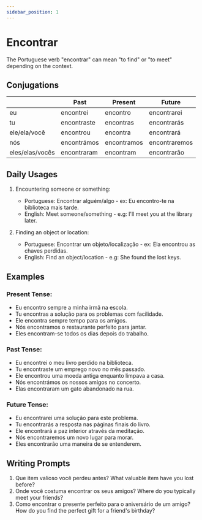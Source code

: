 ```yaml
---
sidebar_position: 1
---
```


# Encontrar

The Portuguese verb "encontrar" can mean "to find" or "to meet" depending on the context.

## Conjugations

|                 | Past        | Present     | Future        |
| --------------- | ----------- | ----------- | ------------- |
| eu              | encontrei   | encontro    | encontrarei   |
| tu              | encontraste | encontras   | encontrarás   |
| ele/ela/você    | encontrou   | encontra    | encontrará    |
| nós             | encontrámos | encontramos | encontraremos |
| eles/elas/vocês | encontraram | encontram   | encontrarão   |

## Daily Usages

1. Encountering someone or something:

   - Portuguese: Encontrar alguém/algo - ex: Eu encontro-te na biblioteca mais tarde.
   - English: Meet someone/something - e.g: I'll meet you at the library later.

2. Finding an object or location:

   - Portuguese: Encontrar um objeto/localização - ex: Ela encontrou as chaves perdidas.
   - English: Find an object/location - e.g: She found the lost keys.

## Examples

### Present Tense:

- Eu encontro sempre a minha irmã na escola.
- Tu encontras a solução para os problemas com facilidade.
- Ele encontra sempre tempo para os amigos.
- Nós encontramos o restaurante perfeito para jantar.
- Eles encontram-se todos os dias depois do trabalho.

### Past Tense:

- Eu encontrei o meu livro perdido na biblioteca.
- Tu encontraste um emprego novo no mês passado.
- Ele encontrou uma moeda antiga enquanto limpava a casa.
- Nós encontrámos os nossos amigos no concerto.
- Elas encontraram um gato abandonado na rua.

### Future Tense:

- Eu encontrarei uma solução para este problema.
- Tu encontrarás a resposta nas páginas finais do livro.
- Ele encontrará a paz interior através da meditação.
- Nós encontraremos um novo lugar para morar.
- Eles encontrarão uma maneira de se entenderem.

## Writing Prompts

1. Que item valioso você perdeu antes? What valuable item have you lost before?
2. Onde você costuma encontrar os seus amigos? Where do you typically meet your friends?
3. Como encontrar o presente perfeito para o aniversário de um amigo? How do you find the perfect gift for a friend's birthday?

